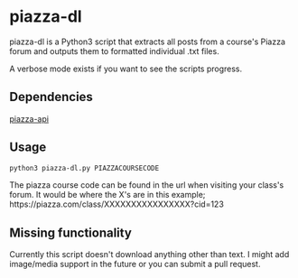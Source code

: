 # piazza-dl

piazza-dl is a Python3 script that extracts all posts from a course's Piazza forum and outputs them to formatted individual .txt files.

A verbose mode exists if you want to see the scripts progress.

## Dependencies
[piazza-api](https://github.com/hfaran/piazza-api)

## Usage
```bash session
python3 piazza-dl.py PIAZZACOURSECODE
```
The piazza course code can be found in the url when visiting your class's forum. It would be where the X's are in this example; https[]()://piazza.com/class/XXXXXXXXXXXXXXXX?cid=123

## Missing functionality
Currently this script doesn't download anything other than text. I might add image/media support in the future or you can submit a pull request.
